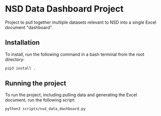 # NSD Data Dashboard Project

Project to pull together multiple datasets relevant to NSD into a single Excel document "dashboard".

## Installation

To install, run the following command in a bash terminal from the root directory:

```bash
pip3 install .
```

## Running the project

To run the project, including pulling data and generating the Excel document, run the following script:

```bash
python3 scripts/nsd_data_dashboard.py
```
